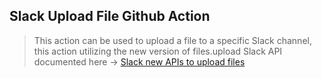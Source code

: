 ## Slack Upload File Github Action
> This action can be used to upload a file to a specific Slack channel, this action utilizing the new version of files.upload Slack API documented here -> [Slack new APIs to upload files]("https://api.slack.com/messaging/files#uploading_files")